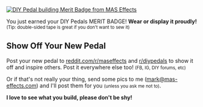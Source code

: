 <div class="float-md  ms-3 mb-3">
  <a data-fancybox href="/img/merit-badge.png">
    <img class="img img-fluid" src="/img/thumb-merit-badge.png" alt="DIY Pedal building Merit Badge from MAS Effects">
  </a>
</div>

You just earned your DIY Pedals MERIT BADGE! **Wear or display it proudly!** <small>(Tip: double-sided tape is great if you don't want to sew it)</small>

## Show Off Your New Pedal
 
Post your new pedal to [reddit.com/r/maseffects](https://www.reddit.com/r/maseffects/) and [r/diypedals](https://www.reddit.com/r/diypedals) to show it off and inspire others. Post it everywhere else too! <small>(FB, IG, DIY forums, etc)</small>

Or if that's not really your thing, send some pics to me ([mark@mas-effects.com](mailto:mark@mas-effects.com)) and I'll post them for you <small>(unless you ask me not to)</small>.

**I love to see what you build, please don't be shy!**

<div class="clearfix"></div>

